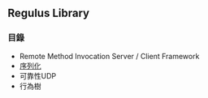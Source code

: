 ## Regulus Library
### 目錄
- Remote Method Invocation Server / Client Framework
- [序列化](##序列化)
- 可靠性UDP
- 行為樹




